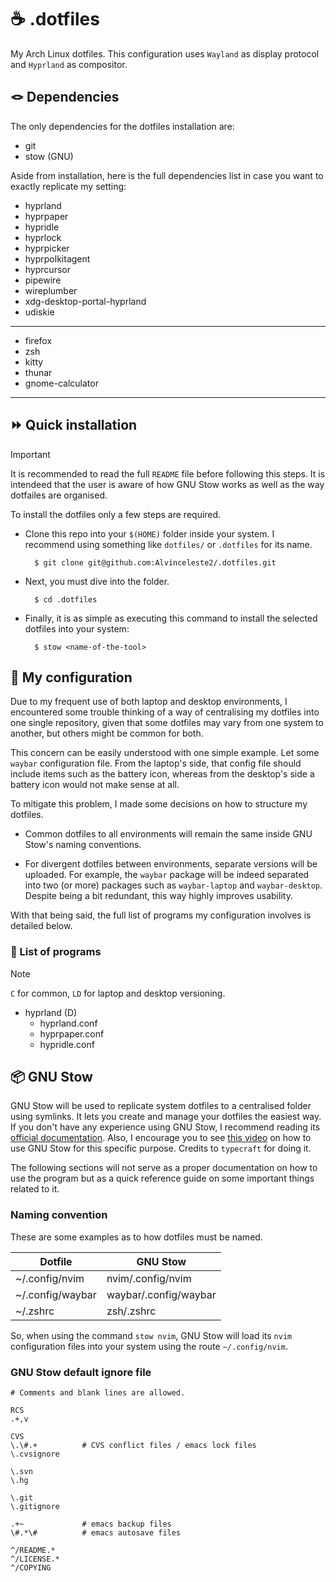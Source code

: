 # ☕ .dotfiles

My Arch Linux dotfiles. This configuration uses `Wayland` as display protocol and `Hyprland` as compositor.

## 🪢 Dependencies

The only dependencies for the dotfiles installation are:

- git
- stow (GNU)

Aside from installation, here is the full dependencies list in case you want to exactly replicate my setting:

- hyprland
- hyprpaper
- hypridle
- hyprlock
- hyprpicker
- hyprpolkitagent
- hyprcursor
- pipewire
- wireplumber
- xdg-desktop-portal-hyprland
- udiskie

***

- firefox
- zsh
- kitty
- thunar
- gnome-calculator

***

## ⏩ Quick installation

> [!IMPORTANT]
> It is recommended to read the full `README` file before following this steps. It is intendeed that the user is aware of how GNU Stow works as well as the way dotfailes are organised.

To install the dotfiles only a few steps are required.

- Clone this repo into your `$(HOME)` folder inside your system. I recommend using something like `dotfiles/` or `.dotfiles` for its name.

        $ git clone git@github.com:Alvinceleste2/.dotfiles.git

- Next, you must dive into the folder.
        
        $ cd .dotfiles

- Finally, it is as simple as executing this command to install the selected dotfiles into your system:

        $ stow <name-of-the-tool>


## 📌 My configuration

Due to my frequent use of both laptop and desktop environments, I encountered some trouble thinking of a way of centralising my dotfiles into one single repository, given that some dotfiles may vary from one system to another, but others might be common for both.

This concern can be easily understood with one simple example. Let some `waybar` configuration file. From the laptop's side, that config file should include items such as the battery icon, whereas from the desktop's side a battery icon would not make sense at all.

To mitigate this problem, I made some decisions on how to structure my dotfiles.

- Common dotfiles to all environments will remain the same inside GNU Stow's naming conventions.

- For divergent dotfiles between environments, separate versions will be uploaded. For example, the `waybar` package will be indeed separated into two (or more) packages such as `waybar-laptop` and `waybar-desktop`. Despite being a bit redundant, this way highly improves usability.

With that being said, the full list of programs my configuration involves is detailed below.

### 🎳 List of programs

> [!NOTE]
> `C` for common, `LD` for laptop and desktop versioning.

- hyprland (D)
    - hyprland.conf
    - hyprpaper.conf
    - hypridle.conf

## 📦 GNU Stow

GNU Stow will be used to replicate system dotfiles to a centralised folder using symlinks. It lets you create and manage your dotfiles the easiest way. If you don't have any experience using GNU Stow, I recommend reading its [official documentation](https://www.gnu.org/software/stow/). Also, I encourage you to see [this video](https://www.youtube.com/watch?v=NoFiYOqnC4o) on how to use GNU Stow for this specific purpose. Credits to `typecraft` for doing it.

The following sections will not serve as a proper documentation on how to use the program but as a quick reference guide on some important things related to it.

### Naming convention

These are some examples as to how dotfiles must be named.

| Dotfile  | GNU Stow |
| ----------------- | -------------------- |
| ~/.config/nvim    | nvim/.config/nvim    |
| ~/.config/waybar  | waybar/.config/waybar|
| ~/.zshrc          | zsh/.zshrc           |

So, when using the command `stow nvim`, GNU Stow will load its `nvim` configuration files into your system using the route `~/.config/nvim`.


### GNU Stow default ignore file

    # Comments and blank lines are allowed.

    RCS
    .+,v

    CVS
    \.\#.+          # CVS conflict files / emacs lock files
    \.cvsignore

    \.svn
    \.hg

    \.git
    \.gitignore

    .+~             # emacs backup files
    \#.*\#          # emacs autosave files

    ^/README.*
    ^/LICENSE.*
    ^/COPYING
